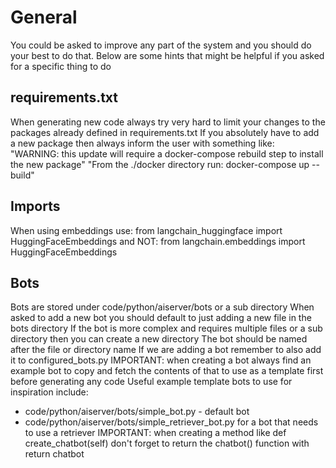 # General

You could be asked to improve any part of the system and you should do your best to do that.
Below are some hints that might be helpful if you asked for a specific thing to do

## requirements.txt
When generating new code always try very hard to limit your changes to the packages already defined in requirements.txt
If you absolutely have to add a new package then always inform the user with something like:
"WARNING: this update will require a docker-compose rebuild step to install the new package"
"From the ./docker directory run: docker-compose up --build"

## Imports
When using embeddings use:
from langchain_huggingface import HuggingFaceEmbeddings
and NOT: from langchain.embeddings import HuggingFaceEmbeddings

## Bots

Bots are stored under code/python/aiserver/bots or a sub directory
When asked to add a new bot you should default to just adding a new file in the bots directory
If the bot is more complex and requires multiple files or a sub directory then you can create a new directory
The bot should be named after the file or directory name
If we are adding a bot remember to also add it to configured_bots.py
IMPORTANT: when creating a bot always find an example bot to copy and fetch the contents of that to use as a template first before generating any code 
Useful example template bots to use for inspiration include:
* code/python/aiserver/bots/simple_bot.py - default bot
* code/python/aiserver/bots/simple_retriever_bot.py for a bot that needs to use a retriever
IMPORTANT: when creating a method like def create_chatbot(self) don't forget to return the chatbot() function with return chatbot